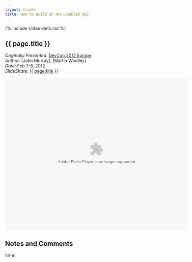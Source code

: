 ```yaml
---
layout: slides
title: How to Build an NFC-Enabled App
---
```

{% include slides-defs.md %}

## {{ page.title }}
*Originally Presented*: [DevCon 2012 Europe](https://devcon.blackberryconferences.net/europe2012/scheduler/sessionDetails.do?SESSION_ID=DEV311)  
*Author*: [John Murray], [Martin Woolley]  
*Date*: Feb 7-8, 2012  
*SlideShare*: [{{ page.title }}](http://www.slideshare.net/BlackBerry/dev311-woolley-murray) 

<div style="width:595px" id="__ss_11487310"> <object id="__sse11487310" width="595" height="497"> <param name="movie" value="http://static.slidesharecdn.com/swf/ssplayer2.swf?doc=dev311woolleymurray-120208142328-phpapp02&rel=0&stripped_title=dev311-woolley-murray&userName=BlackBerry" /> <param name="allowFullScreen" value="true"/> <param name="allowScriptAccess" value="always"/> <param name="wmode" value="transparent"/> <embed name="__sse11487310" src="http://static.slidesharecdn.com/swf/ssplayer2.swf?doc=dev311woolleymurray-120208142328-phpapp02&rel=0&stripped_title=dev311-woolley-murray&userName=BlackBerry" type="application/x-shockwave-flash" allowscriptaccess="always" allowfullscreen="true" wmode="transparent" width="595" height="497"></embed> </object> </div>

## Notes and Comments

fill-in